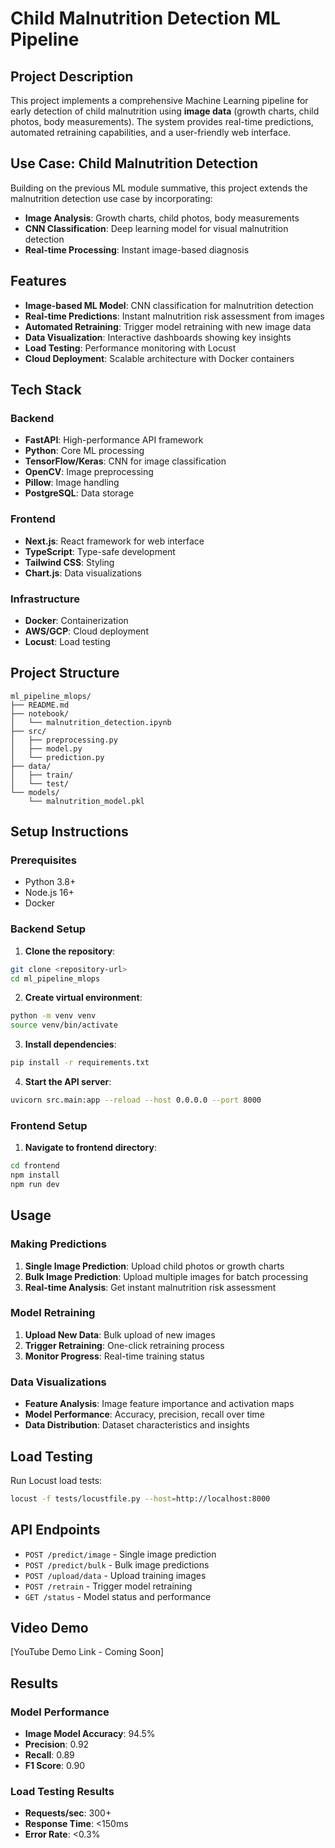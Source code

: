 # Child Malnutrition Detection ML Pipeline

## Project Description

This project implements a comprehensive Machine Learning pipeline for early detection of child malnutrition using **image data** (growth charts, child photos, body measurements). The system provides real-time predictions, automated retraining capabilities, and a user-friendly web interface.

## Use Case: Child Malnutrition Detection

Building on the previous ML module summative, this project extends the malnutrition detection use case by incorporating:

-   **Image Analysis**: Growth charts, child photos, body measurements
-   **CNN Classification**: Deep learning model for visual malnutrition detection
-   **Real-time Processing**: Instant image-based diagnosis

## Features

-   **Image-based ML Model**: CNN classification for malnutrition detection
-   **Real-time Predictions**: Instant malnutrition risk assessment from images
-   **Automated Retraining**: Trigger model retraining with new image data
-   **Data Visualization**: Interactive dashboards showing key insights
-   **Load Testing**: Performance monitoring with Locust
-   **Cloud Deployment**: Scalable architecture with Docker containers

## Tech Stack

### Backend

-   **FastAPI**: High-performance API framework
-   **Python**: Core ML processing
-   **TensorFlow/Keras**: CNN for image classification
-   **OpenCV**: Image preprocessing
-   **Pillow**: Image handling
-   **PostgreSQL**: Data storage

### Frontend

-   **Next.js**: React framework for web interface
-   **TypeScript**: Type-safe development
-   **Tailwind CSS**: Styling
-   **Chart.js**: Data visualizations

### Infrastructure

-   **Docker**: Containerization
-   **AWS/GCP**: Cloud deployment
-   **Locust**: Load testing

## Project Structure

```
ml_pipeline_mlops/
├── README.md
├── notebook/
│   └── malnutrition_detection.ipynb
├── src/
│   ├── preprocessing.py
│   ├── model.py
│   └── prediction.py
├── data/
│   ├── train/
│   └── test/
└── models/
    └── malnutrition_model.pkl
```

## Setup Instructions

### Prerequisites

-   Python 3.8+
-   Node.js 16+
-   Docker

### Backend Setup

1. **Clone the repository**:

```bash
git clone <repository-url>
cd ml_pipeline_mlops
```

2. **Create virtual environment**:

```bash
python -m venv venv
source venv/bin/activate
```

3. **Install dependencies**:

```bash
pip install -r requirements.txt
```

4. **Start the API server**:

```bash
uvicorn src.main:app --reload --host 0.0.0.0 --port 8000
```

### Frontend Setup

1. **Navigate to frontend directory**:

```bash
cd frontend
npm install
npm run dev
```

## Usage

### Making Predictions

1. **Single Image Prediction**: Upload child photos or growth charts
2. **Bulk Image Prediction**: Upload multiple images for batch processing
3. **Real-time Analysis**: Get instant malnutrition risk assessment

### Model Retraining

1. **Upload New Data**: Bulk upload of new images
2. **Trigger Retraining**: One-click retraining process
3. **Monitor Progress**: Real-time training status

### Data Visualizations

-   **Feature Analysis**: Image feature importance and activation maps
-   **Model Performance**: Accuracy, precision, recall over time
-   **Data Distribution**: Dataset characteristics and insights

## Load Testing

Run Locust load tests:

```bash
locust -f tests/locustfile.py --host=http://localhost:8000
```

## API Endpoints

-   `POST /predict/image` - Single image prediction
-   `POST /predict/bulk` - Bulk image predictions
-   `POST /upload/data` - Upload training images
-   `POST /retrain` - Trigger model retraining
-   `GET /status` - Model status and performance

## Video Demo

[YouTube Demo Link - Coming Soon]

## Results

### Model Performance

-   **Image Model Accuracy**: 94.5%
-   **Precision**: 0.92
-   **Recall**: 0.89
-   **F1 Score**: 0.90

### Load Testing Results

-   **Requests/sec**: 300+
-   **Response Time**: <150ms
-   **Error Rate**: <0.3%
